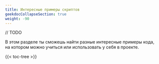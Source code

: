 ```yaml
---
title: Интересные примеры скриптов
geekdocCollapseSection: true
weight: -90
---
```


// TODO

В этом разделе ты сможешь найти разные интересные примеры кода,
на котором можно учиться или использовать у себя в проекте.

{{< toc-tree >}}